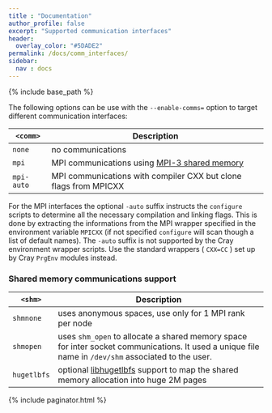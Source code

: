 ```yaml
---
title : "Documentation"
author_profile: false
excerpt: "Supported communication interfaces"
header:
  overlay_color: "#5DADE2"
permalink: /docs/comm_interfaces/
sidebar:
  nav : docs
---
```

{% include base_path %}

The following options can be use with the `--enable-comms=` option to target different communication interfaces:

| `<comm>`      | Description                                  |
| ------------- | -------------------------------------------- |
| `none`        | no communications                            |
| `mpi`         | MPI communications using [MPI-3 shared memory](https://software.intel.com/sites/default/files/managed/eb/54/An_Introduction_to_MPI-3.pdf) |
| `mpi-auto`    | MPI communications with compiler CXX but clone flags from MPICXX |

For the MPI interfaces the optional `-auto` suffix instructs the `configure` scripts to determine all the necessary compilation and linking flags. This is done by extracting the informations from the MPI wrapper specified in the environment variable `MPICXX` (if not specified `configure` will scan though a list of default names). The `-auto` suffix is not supported by the Cray environment wrapper scripts. Use the standard wrappers ( `CXX=CC` ) set up by Cray `PrgEnv` modules instead. 

### Shared memory communications support

| `<shm>`       | Description                                                       |
| ------------- | ----------------------------------------------------------------- |
| `shmnone`     | uses anonymous spaces, use only for 1 MPI rank per node           |
| `shmopen`     | uses `shm_open` to allocate a shared memory space for inter socket communications. It used a unique file name in `/dev/shm` associated to the user. |
| `hugetlbfs`   | optional [libhugetlbfs](https://github.com/libhugetlbfs/libhugetlbfs) support to map the shared memory allocation into huge 2M pages                |


{% include paginator.html %}